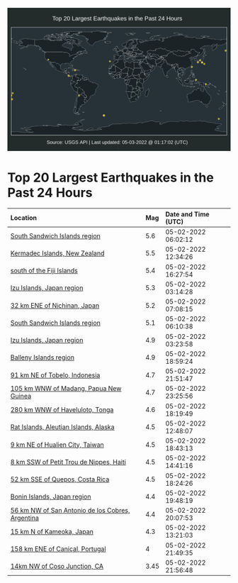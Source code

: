 ![Map](./map.png)

# Top 20 Largest Earthquakes in the Past 24 Hours

| Location | Mag | Date and Time (UTC) |
|:---|:---|:---|
| [South Sandwich Islands region](https://earthquake.usgs.gov/earthquakes/eventpage/us7000h6b8) | 5.6 | 05-02-2022 06:02:12 |
| [Kermadec Islands, New Zealand](https://earthquake.usgs.gov/earthquakes/eventpage/us7000h6cu) | 5.5 | 05-02-2022 12:34:26 |
| [south of the Fiji Islands](https://earthquake.usgs.gov/earthquakes/eventpage/us7000h6dx) | 5.4 | 05-02-2022 16:27:54 |
| [Izu Islands, Japan region](https://earthquake.usgs.gov/earthquakes/eventpage/us7000h6as) | 5.3 | 05-02-2022 03:14:28 |
| [32 km ENE of Nichinan, Japan](https://earthquake.usgs.gov/earthquakes/eventpage/us7000h6bp) | 5.2 | 05-02-2022 07:08:15 |
| [South Sandwich Islands region](https://earthquake.usgs.gov/earthquakes/eventpage/us7000h6ba) | 5.1 | 05-02-2022 06:10:38 |
| [Izu Islands, Japan region](https://earthquake.usgs.gov/earthquakes/eventpage/us7000h6ay) | 4.9 | 05-02-2022 03:23:58 |
| [Balleny Islands region](https://earthquake.usgs.gov/earthquakes/eventpage/us7000h6eu) | 4.9 | 05-02-2022 18:59:24 |
| [91 km NE of Tobelo, Indonesia](https://earthquake.usgs.gov/earthquakes/eventpage/us7000h6q1) | 4.7 | 05-02-2022 21:51:47 |
| [105 km WNW of Madang, Papua New Guinea](https://earthquake.usgs.gov/earthquakes/eventpage/us7000h6qi) | 4.7 | 05-02-2022 23:25:56 |
| [280 km WNW of Haveluloto, Tonga](https://earthquake.usgs.gov/earthquakes/eventpage/us7000h6ed) | 4.6 | 05-02-2022 18:19:49 |
| [Rat Islands, Aleutian Islands, Alaska](https://earthquake.usgs.gov/earthquakes/eventpage/us7000h6cz) | 4.5 | 05-02-2022 12:48:07 |
| [9 km NE of Hualien City, Taiwan](https://earthquake.usgs.gov/earthquakes/eventpage/us7000h6eq) | 4.5 | 05-02-2022 18:43:13 |
| [8 km SSW of Petit Trou de Nippes, Haiti](https://earthquake.usgs.gov/earthquakes/eventpage/us7000h6dg) | 4.5 | 05-02-2022 14:41:16 |
| [52 km SSE of Quepos, Costa Rica](https://earthquake.usgs.gov/earthquakes/eventpage/us7000h6ee) | 4.5 | 05-02-2022 18:24:26 |
| [Bonin Islands, Japan region](https://earthquake.usgs.gov/earthquakes/eventpage/us7000h6fm) | 4.4 | 05-02-2022 19:48:19 |
| [56 km NW of San Antonio de los Cobres, Argentina](https://earthquake.usgs.gov/earthquakes/eventpage/us7000h6fb) | 4.4 | 05-02-2022 20:07:53 |
| [15 km N of Kameoka, Japan](https://earthquake.usgs.gov/earthquakes/eventpage/us7000h6db) | 4.3 | 05-02-2022 13:21:03 |
| [158 km ENE of Caniçal, Portugal](https://earthquake.usgs.gov/earthquakes/eventpage/us7000h6px) | 4 | 05-02-2022 21:49:35 |
| [14km NW of Coso Junction, CA](https://earthquake.usgs.gov/earthquakes/eventpage/ci40250808) | 3.45 | 05-02-2022 21:56:48 |
